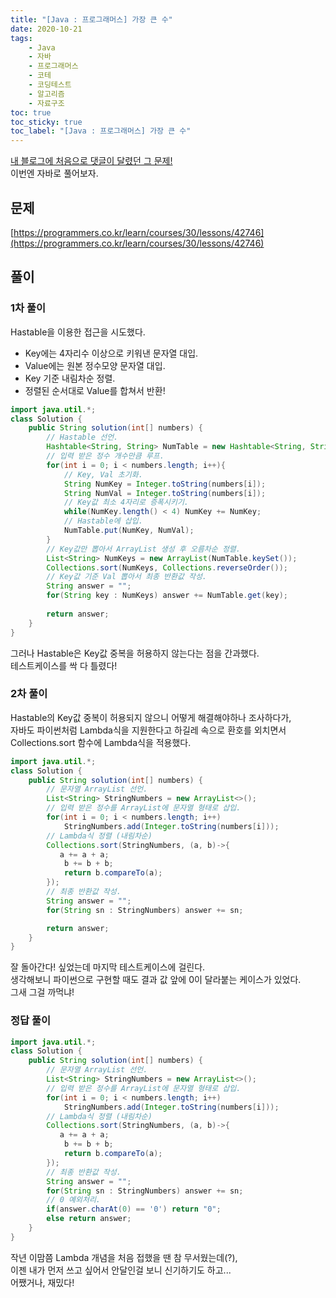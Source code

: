 ```yaml
---
title: "[Java : 프로그래머스] 가장 큰 수"
date: 2020-10-21
tags:
    - Java
    - 자바
    - 프로그래머스
    - 코테
    - 코딩테스트
    - 알고리즘
    - 자료구조
toc: true
toc_sticky: true
toc_label: "[Java : 프로그래머스] 가장 큰 수"
---
```

[내 블로그에 처음으로 댓글이 달렸던 그 문제!](https://hyeon9mak.github.io/Python-프로그래머스-가장_큰_수/)  
이번엔 자바로 풀어보자.  

## 문제
[https://programmers.co.kr/learn/courses/30/lessons/42746](https://programmers.co.kr/learn/courses/30/lessons/42746)

## 풀이
### 1차 풀이
Hastable을 이용한 접근을 시도했다.  

- Key에는 4자리수 이상으로 키워낸 문자열 대입.  
- Value에는 원본 정수모양 문자열 대입.  
- Key 기준 내림차순 정렬.
- 정렬된 순서대로 Value를 합쳐서 반환!

```java
import java.util.*;
class Solution {
    public String solution(int[] numbers) {
        // Hastable 선언.
        Hashtable<String, String> NumTable = new Hashtable<String, String>();
        // 입력 받은 정수 개수만큼 루프.
        for(int i = 0; i < numbers.length; i++){
            // Key, Val 초기화.
            String NumKey = Integer.toString(numbers[i]);
            String NumVal = Integer.toString(numbers[i]);
            // Key값 최소 4자리로 증폭시키기.
            while(NumKey.length() < 4) NumKey += NumKey;
            // Hastable에 삽입.
            NumTable.put(NumKey, NumVal);    
        }
        // Key값만 뽑아서 ArrayList 생성 후 오름차순 정렬.
        List<String> NumKeys = new ArrayList(NumTable.keySet());
        Collections.sort(NumKeys, Collections.reverseOrder());
        // Key값 기준 Val 뽑아서 최종 반환값 작성.
        String answer = "";
        for(String key : NumKeys) answer += NumTable.get(key);
        
        return answer;
    }
}
```
그러나 Hastable은 Key값 중복을 허용하지 않는다는 점을 간과했다.  
테스트케이스를 싹 다 틀렸다!
  

### 2차 풀이
Hastable의 Key값 중복이 허용되지 않으니 어떻게 해결해야하나 조사하다가,  
자바도 파이썬처럼 Lambda식을 지원한다고 하길레 속으로 환호를 외치면서  
Collections.sort 함수에 Lambda식을 적용했다.

```java
import java.util.*;
class Solution {
    public String solution(int[] numbers) {
        // 문자열 ArrayList 선언.
        List<String> StringNumbers = new ArrayList<>();
        // 입력 받은 정수를 ArrayList에 문자열 형태로 삽입.
        for(int i = 0; i < numbers.length; i++)
            StringNumbers.add(Integer.toString(numbers[i]));
        // Lambda식 정렬 (내림차순)
        Collections.sort(StringNumbers, (a, b)->{
           a += a + a;
            b += b + b;
            return b.compareTo(a);
        });
        // 최종 반환값 작성.
        String answer = "";
        for(String sn : StringNumbers) answer += sn;

        return answer;
    }
}
```
잘 돌아간다! 싶었는데 마지막 테스트케이스에 걸린다.  
생각해보니 파이썬으로 구현할 때도 결과 값 앞에 0이 달라붙는 케이스가 있었다.  
그새 그걸 까먹냐!  
  
### 정답 풀이
```java
import java.util.*;
class Solution {
    public String solution(int[] numbers) {
        // 문자열 ArrayList 선언.
        List<String> StringNumbers = new ArrayList<>();
        // 입력 받은 정수를 ArrayList에 문자열 형태로 삽입.
        for(int i = 0; i < numbers.length; i++)
            StringNumbers.add(Integer.toString(numbers[i]));
        // Lambda식 정렬 (내림차순)
        Collections.sort(StringNumbers, (a, b)->{
           a += a + a;
            b += b + b;
            return b.compareTo(a);
        });
        // 최종 반환값 작성.
        String answer = "";
        for(String sn : StringNumbers) answer += sn;
        // 0 예외처리.
        if(answer.charAt(0) == '0') return "0";
        else return answer;
    }
}
```
작년 이맘쯤 Lambda 개념을 처음 접했을 땐 참 무서웠는데(?),  
이젠 내가 먼저 쓰고 싶어서 안달인걸 보니 신기하기도 하고...  
어쨌거나, 재밌다!  